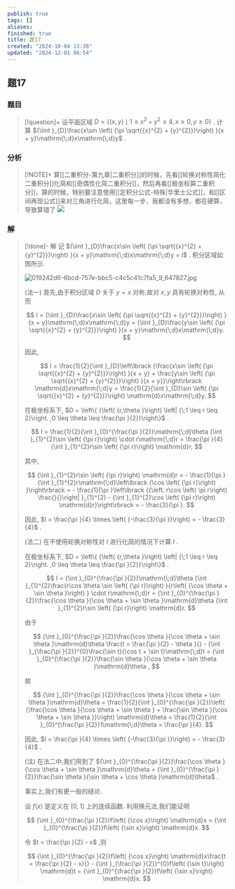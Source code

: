 ```yaml
---
publish: true
tags: []
aliases: 
finished: true
title: 题17
created: "2024-10-04 13:38"
updated: "2024-12-01 06:54"
---
```

## 题17
### 题目
> [!question]+
> 设平面区域 $D = \left\{  {\left( {x,y}\right)  \mid  1 \leq  {x}^{2} + {y}^{2} \leq  4,x \geq  0,y \geq  0}\right\}$ . 计算 ${\iint }_{D}\frac{x\sin \left( {\pi \sqrt{{x}^{2} + {y}^{2}}}\right) }{x + y}\mathrm{\;d}x\mathrm{\;d}y$ .
### 分析
> [!NOTE]+
> 算[[二重积分-第九章|二重积分]]的时候，先看[[轮换对称性简化二重积分]]化简和[[奇偶性化简二重积分]]，然后再看[[极坐标算二重积分]]，算的时候，特别要注意使用[[定积分公式-特殊|华里士公式]]，和[[区间再现公式]]来对三角进行化简，这里每一步，我都没有多想，都在硬算，导致算错了
> ![](https://img.hwenyi.live/202411211915886.webp)
### 解
> [!done]-
> 解 记 ${\iint }_{D}\frac{x\sin \left( {\pi \sqrt{{x}^{2} + {y}^{2}}}\right) }{x + y}\mathrm{\;d}x\mathrm{\;d}y = I$ . 积分区域如图所示.
> 
> ![019242d6-6bcd-757e-bbc5-c4c5c41c7fa5_9_647827.jpg](https://img.hwenyi.live/202409302017918.webp)
> 
> (法一) 首先,由于积分区域 $D$ 关于 $y = x$ 对称,故对 $x, y$ 具有轮换对称性, 从而
> 
> $$
> I = {\iint }_{D}\frac{x\sin \left( {\pi \sqrt{{x}^{2} + {y}^{2}}}\right) }{x + y}\mathrm{\;d}x\mathrm{\;d}y = {\iint }_{D}\frac{y\sin \left( {\pi \sqrt{{x}^{2} + {y}^{2}}}\right) }{x + y}\mathrm{\;d}x\mathrm{\;d}y.
> $$
> 
> 因此,
> 
> $$
> I = \frac{1}{2}{\iint }_{D}\left\lbrack {\frac{x\sin \left( {\pi \sqrt{{x}^{2} + {y}^{2}}}\right) }{x + y} + \frac{y\sin \left( {\pi \sqrt{{x}^{2} + {y}^{2}}}\right) }{x + y}}\right\rbrack \mathrm{d}x\mathrm{\;d}y = \frac{1}{2}{\iint }_{D}\sin \left( {\pi \sqrt{{x}^{2} + {y}^{2}}}\right) \mathrm{d}x\mathrm{\;d}y.
> $$
> 
> 在极坐标系下, $D = \left\{ {\left( {r,\theta }\right) \left| {\;1 \leq r \leq 2}\right. ,0 \leq \theta \leq \frac{\pi }{2}}\right\}$ .
> 
> $$
> I = \frac{1}{2}{\int }_{0}^{\frac{\pi }{2}}\mathrm{\;d}\theta {\int }_{1}^{2}\sin \left( {\pi r}\right) \cdot r\mathrm{\;d}r = \frac{\pi }{4}{\int }_{1}^{2}r\sin \left( {\pi r}\right) \mathrm{d}r,
> $$
> 
> 其中,
> 
> $$
> {\int }_{1}^{2}r\sin \left( {\pi r}\right) \mathrm{d}r = - \frac{1}{\pi }{\int }_{1}^{2}r\mathrm{\;d}\left\lbrack {\cos \left( {\pi r}\right) }\right\rbrack = - \frac{1}{\pi }\left\lbrack {{\left. r\cos \left( \pi r\right) \frac{}{}\right| }_{1}^{2} - {\int }_{1}^{2}\cos \left( {\pi r}\right) \mathrm{d}r}\right\rbrack = - \frac{3}{\pi }.
> $$
> 
> 因此, $I = \frac{\pi }{4} \times \left( {-\frac{3}{\pi }}\right) = - \frac{3}{4}$ .
> 
> (法二) 在不使用轮换对称性对 $I$ 进行化简的情况下计算 $I$ .
> 
> 在极坐标系下, $D = \left\{ {\left( {r,\theta }\right) \left| {\;1 \leq r \leq 2}\right. ,0 \leq \theta \leq \frac{\pi }{2}}\right\}$ .
> 
> $$
> I = {\int }_{0}^{\frac{\pi }{2}}\mathrm{\;d}\theta {\int }_{1}^{2}\frac{r\cos \theta \sin \left( {\pi r}\right) }{r\left( {\cos \theta + \sin \theta }\right) } \cdot r\mathrm{\;d}r = {\int }_{0}^{\frac{\pi }{2}}\frac{\cos \theta }{\cos \theta + \sin \theta }\mathrm{d}\theta {\int }_{1}^{2}r\sin \left( {\pi r}\right) \mathrm{d}r.
> $$
> 
> 由于
> 
> $$
> {\int }_{0}^{\frac{\pi }{2}}\frac{\cos \theta }{\cos \theta + \sin \theta }\mathrm{d}\theta \frac{t = \frac{\pi }{2} - \theta }{} - {\int }_{\frac{\pi }{2}}^{0}\frac{\sin t}{\cos t + \sin t}\mathrm{\;d}t = {\int }_{0}^{\frac{\pi }{2}}\frac{\sin \theta }{\cos \theta + \sin \theta }\mathrm{d}\theta ,
> $$
> 
> 故
> 
> $$
> {\int }_{0}^{\frac{\pi }{2}}\frac{\cos \theta }{\cos \theta + \sin \theta }\mathrm{d}\theta = \frac{1}{2}{\int }_{0}^{\frac{\pi }{2}}\left( {\frac{\cos \theta }{\cos \theta + \sin \theta } + \frac{\sin \theta }{\cos \theta + \sin \theta }}\right) \mathrm{d}\theta = \frac{1}{2}{\int }_{0}^{\frac{\pi }{2}}1\mathrm{\;d}\theta = \frac{\pi }{4}.
> $$
> 
> 因此, $I = \frac{\pi }{4} \times \left( {-\frac{3}{\pi }}\right) = - \frac{3}{4}$ .
> 
> (注) 在法二中,我们用到了 ${\int }_{0}^{\frac{\pi }{2}}\frac{\cos \theta }{\cos \theta + \sin \theta }\mathrm{d}\theta = {\int }_{0}^{\frac{\pi }{2}}\frac{\sin \theta }{\sin \theta + \cos \theta }\mathrm{d}\theta$ .
> 
> 事实上,我们有更一般的结论.
> 
> 设 $f\left( x\right)$ 是定义在 $\left\lbrack {0,1}\right\rbrack$ 上的连续函数. 利用换元法,我们能证明
> 
> $$
> {\int }_{0}^{\frac{\pi }{2}}f\left( {\cos x}\right) \mathrm{d}x = {\int }_{0}^{\frac{\pi }{2}}f\left( {\sin x}\right) \mathrm{d}x.
> $$
> 
> 令 $t = \frac{\pi }{2} - x$ ,则
> 
> $$
> {\int }_{0}^{\frac{\pi }{2}}f\left( {\cos x}\right) \mathrm{d}x\frac{t = \frac{\pi }{2} - x}{} - {\int }_{\frac{\pi }{2}}^{0}f\left( {\sin t}\right) \mathrm{d}t = {\int }_{0}^{\frac{\pi }{2}}f\left( {\sin x}\right) \mathrm{d}x.
> $$